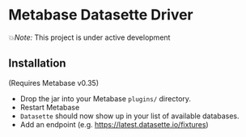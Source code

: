 # Metabase Datasette Driver

💥*Note:* This project is under active development

## Installation

(Requires Metabase v0.35)

- Drop the jar into your Metabase `plugins/` directory. 
- Restart Metabase
- `Datasette` should now show up in your list of available databases.
- Add an endpoint (e.g. https://latest.datasette.io/fixtures)
